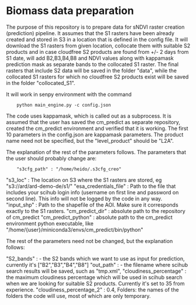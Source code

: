 # Biomass data preparation
The purpose of this repository is to prepare data for sNDVI raster creation (prediction) pipeline. It assumes that the S1 rasters have been already created and stored in S3 in a location that is defined in the config file. It will download the S1 rasters from given location, collocate them with suitable S2 products and in case cloudfree S2 products are found from +/- 2 days from S1 date, will add B2,B3,B4,B8 and NDVI values along with kappamask prediction mask as separate bands to the collocated S1 raster. The final rasters that include S2 data will be saved in the folder "data", while the collocated S1 rasters for which no cloudfree S2 products exist will be saved in the folder "collocated_S1".

It will work in senpy environment with the command

        python main_engine.py -c config.json
 
The code uses kappamask, which is called out as a subprocess. It is assumed that the user has saved the cm_predict as separate repository, created the cm_predict environment and verified that it is working. The first 10 parameters in the config.json are kappamask parameters. The product name need not be specified, but the "level_product" should be "L2A".

The explanation of the rest of the parameters follows. The parameters that the user should probably change are:

        "s3cfg_path" : "/home/heido/.s3cfg_creo"

"s3_loc" : The location on S3 where the S1 rasters are stored, eg "s3://ard/ard-demo-de/s1/"
"esa_credentials_file" : Path to the file that includes your scihub login info (username on first line and password on second line). This info will not be logged by the code in any way.
"input_shp" : Path to the shapefile of the AOI. Make sure it corresponds exactly to the S1 rasters.
"cm_predict_dir" : absolute path to the repository of cm_predict
"cm_predict_python" : absolute path to the cm_predict environment python executable, like "/home/{user}/miniconda3/envs/cm_predict/bin/python"

The rest of the parameters need not be changed, but the explanation follows:

"S2_bands" : - the S2 bands which we want to use as input for prediction, currently it's ["B2","B3","B4","B8"]
"out_path" : - the filename where scihub search results will be saved, such as "tmp.xml",
"cloudiness_percentage" : the maximum cloudiness percentage which will be used in scihub search when we are looking for suitable S2 products. Currently it's set to 35 from experience.
"cloudiness_percentage_2" : 0.4,
Folders: the names of the folders the code will use, most of which are only temporary. 
